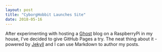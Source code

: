```yaml
---
layout: post
title: "CyborgHobbit Launches Site"
date: 2018-05-16
---
```


After experimenting with hosting a [Ghost](https://ghost.org) blog on a RaspberryPi in my house, I've decided to give GitHub Pages a try. The neat thing about it - powered by [Jekyll](http://jekyllrb.com) and I can use Markdown to author my posts.

